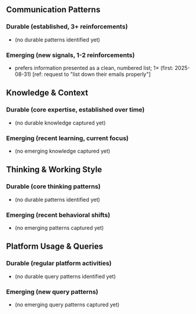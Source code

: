 ## Communication Patterns
### Durable (established, 3+ reinforcements)
- (no durable patterns identified yet)

### Emerging (new signals, 1-2 reinforcements)
- prefers information presented as a clean, numbered list; 1× (first: 2025-08-31) [ref: request to "list down their emails properly"]

## Knowledge & Context
### Durable (core expertise, established over time)
- (no durable knowledge captured yet)

### Emerging (recent learning, current focus)
- (no emerging knowledge captured yet)

## Thinking & Working Style
### Durable (core thinking patterns)
- (no durable patterns identified yet)

### Emerging (recent behavioral shifts)
- (no emerging patterns captured yet)

## Platform Usage & Queries
### Durable (regular platform activities)
- (no durable query patterns identified yet)

### Emerging (new query patterns)
- (no emerging query patterns captured yet)
